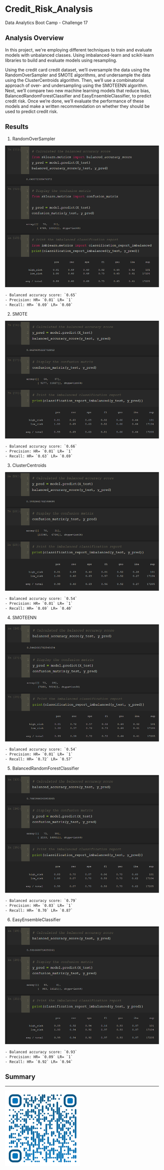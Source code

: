 # Credit_Risk_Analysis
Data Analytics Boot Camp - Challenge 17

## Analysis Overview

In this project, we're employing different techniques to train and evaluate models with unbalanced classes. Using imbalanced-learn and scikit-learn libraries to build and evaluate models using resampling.

Using the credit card credit dataset, we’ll oversample the data using the RandomOverSampler and SMOTE algorithms, and undersample the data using the ClusterCentroids algorithm. Then, we’ll use a combinatorial approach of over- and undersampling using the SMOTEENN algorithm. Next, we’ll compare two new machine learning models that reduce bias, BalancedRandomForestClassifier and EasyEnsembleClassifier, to predict credit risk. Once we’re done, we’ll evaluate the performance of these models and make a written recommendation on whether they should be used to predict credit risk.

## Results

1. RandomOverSampler

![RandomOverSampler](./Resources/1_ROS.png)

    - Balanced accuracy score: `0.65`
    - Precision: HR= `0.01` LR= `1`
    - Recall: HR= `0.69` LR= `0.60`

2. SMOTE

![SMOTE](./Resources/2_SMOTE.png)

    - Balanced accuracy score: `0.66`
    - Precision: HR= `0.01` LR= `1`
    - Recall: HR= `0.63` LR= `0.69`

3. ClusterCentroids

![ClusterCentroids](./Resources/3_CC.png)

    - Balanced accuracy score: `0.54`
    - Precision: HR= `0.01` LR= `1`
    - Recall: HR= `0.69` LR= `0.40`

4. SMOTEENN

![SMOTEENN](./Resources/4_SMOTEENN.png)

    - Balanced accuracy score: `0.54`
    - Precision: HR= `0.01` LR= `1`
    - Recall: HR= `0.72` LR= `0.57`

5. BalancedRandomForestClassifier

![BalancedRandomForestClassifier](./Resources/5_BRFC.png)

    - Balanced accuracy score: `0.79`
    - Precision: HR= `0.03` LR= `1`
    - Recall: HR= `0.70` LR= `0.87`

6. EasyEnsembleClassifier

![EasyEnsembleClassifier](./Resources/6_EEC.png)

    - Balanced accuracy score: `0.93`
    - Precision: HR= `0.09` LR= `1`
    - Recall: HR= `0.92` LR= `0.94`

## Summary




---

![Saeed Al-Yacoubi](./Resources/qr-code.png)